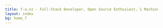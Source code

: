 ```yaml
---
title: f-a.nz - Full-Stack Developer, Open Source Enthusiast, ½ Machine
layout: index
bg: home_7
---
```

